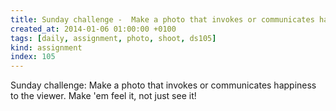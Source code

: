 ```yaml
---
title: Sunday challenge -  Make a photo that invokes or communicates happiness to the viewer. Make 'em feel it, not just see it!
created_at: 2014-01-06 01:00:00 +0100
tags: [daily, assignment, photo, shoot, ds105]
kind: assignment
index: 105
---
```


Sunday challenge: Make a photo that invokes or communicates happiness to the viewer. Make 'em feel it, not just see it!
